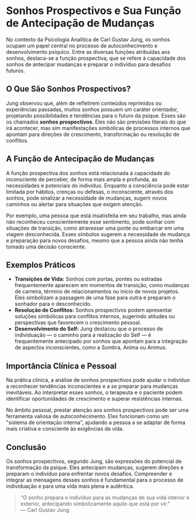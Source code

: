 
# Sonhos Prospectivos e Sua Função de Antecipação de Mudanças

No contexto da Psicologia Analítica de Carl Gustav Jung, os sonhos ocupam um papel central no processo de autoconhecimento e desenvolvimento psíquico. Entre as diversas funções atribuídas aos sonhos, destaca-se a função prospectiva, que se refere à capacidade dos sonhos de antecipar mudanças e preparar o indivíduo para desafios futuros.

## O Que São Sonhos Prospectivos?

Jung observou que, além de refletirem conteúdos reprimidos ou experiências passadas, muitos sonhos possuem um caráter orientador, projetando possibilidades e tendências para o futuro da psique. Esses são os chamados **sonhos prospectivos**. Eles não são previsões literais do que irá acontecer, mas sim manifestações simbólicas de processos internos que apontam para direções de crescimento, transformação ou resolução de conflitos.

## A Função de Antecipação de Mudanças

A função prospectiva dos sonhos está relacionada à capacidade do inconsciente de perceber, de forma mais ampla e profunda, as necessidades e potenciais do indivíduo. Enquanto a consciência pode estar limitada por hábitos, crenças ou defesas, o inconsciente, através dos sonhos, pode sinalizar a necessidade de mudanças, sugerir novos caminhos ou alertar para situações que exigem atenção.

Por exemplo, uma pessoa que está insatisfeita em seu trabalho, mas ainda não reconheceu conscientemente esse sentimento, pode sonhar com situações de transição, como atravessar uma ponte ou embarcar em uma viagem desconhecida. Esses símbolos sugerem a necessidade de mudança e preparação para novos desafios, mesmo que a pessoa ainda não tenha tomado uma decisão consciente.

## Exemplos Práticos

- **Transições de Vida:** Sonhos com portas, pontes ou estradas frequentemente aparecem em momentos de transição, como mudanças de carreira, término de relacionamentos ou início de novos projetos. Eles simbolizam a passagem de uma fase para outra e preparam o sonhador para o desconhecido.
- **Resolução de Conflitos:** Sonhos prospectivos podem apresentar soluções simbólicas para conflitos internos, sugerindo atitudes ou perspectivas que favorecem o crescimento pessoal.
- **Desenvolvimento do Self:** Jung destacou que o processo de individuação — o caminho para a realização do Self — é frequentemente antecipado por sonhos que apontam para a integração de aspectos inconscientes, como a Sombra, Anima ou Animus.

## Importância Clínica e Pessoal

Na prática clínica, a análise de sonhos prospectivos pode ajudar o indivíduo a reconhecer tendências inconscientes e a se preparar para mudanças inevitáveis. Ao interpretar esses sonhos, o terapeuta e o paciente podem identificar oportunidades de crescimento e superar resistências internas.

No âmbito pessoal, prestar atenção aos sonhos prospectivos pode ser uma ferramenta valiosa de autoconhecimento. Eles funcionam como um "sistema de orientação interna", ajudando a pessoa a se adaptar de forma mais criativa e consciente às exigências da vida.

## Conclusão

Os sonhos prospectivos, segundo Jung, são expressões do potencial de transformação da psique. Eles antecipam mudanças, sugerem direções e preparam o indivíduo para enfrentar novos desafios. Compreender e integrar as mensagens desses sonhos é fundamental para o processo de individuação e para uma vida mais plena e autêntica.

> “O sonho prepara o indivíduo para as mudanças de sua vida interior e exterior, antecipando simbolicamente aquilo que está por vir.”  
> — Carl Gustav Jung
```
